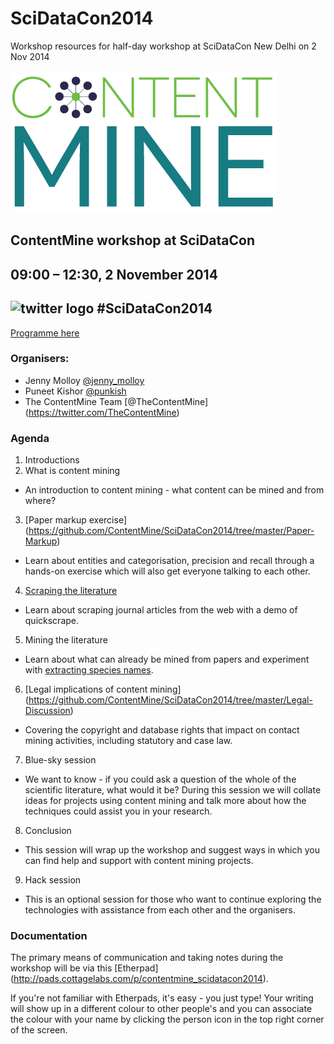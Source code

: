 SciDataCon2014
==============

Workshop resources for half-day workshop at SciDataCon New Delhi on 2 Nov 2014

![ContentMine logo](https://github.com/ContentMine/ebi_workshop_20141006/raw/master/setup/CM_logo.png)


## ContentMine workshop at SciDataCon
## 09:00 – 12:30, 2 November 2014 

## <img src="http://www.biddlestudios.com/images/twitter_favicon.png" alt="twitter logo" style="width:10px;height:10px"> \#SciDataCon2014

[Programme here](https://github.com/ContentMine/ebi_workshop_20141006/blob/master/info/EBI_programme.pdf?raw=true)

### Organisers:

- Jenny Molloy [@jenny_molloy](https://twitter.com/jenny_molloy)
- Puneet Kishor [@punkish](https://twitter.com/punkish)
- The ContentMine Team [@TheContentMine] (https://twitter.com/TheContentMine)


### Agenda

1. Introductions
2. What is content mining
  * An introduction to content mining - what content can be mined and from where?
3. [Paper markup exercise] (https://github.com/ContentMine/SciDataCon2014/tree/master/Paper-Markup)
  * Learn about entities and categorisation, precision and recall through a hands-on exercise which will also get everyone talking to each other.
4. [Scraping the literature](https://github.com/ContentMine/SciDataCon2014/tree/master/Scraping)
  * Learn about scraping journal articles from the web with a demo of quickscrape.
5. Mining the literature
  * Learn about what can already be mined from papers and experiment with [extracting species names](https://github.com/ContentMine/ebi_workshop_20141006/blob/master/sessions/4_AMI/ami-species_demo.md).
6. [Legal implications of content mining] (https://github.com/ContentMine/SciDataCon2014/tree/master/Legal-Discussion)
  * Covering the copyright and database rights that impact on contact mining activities, including statutory and case law.
7. Blue-sky session
  * We want to know  - if you could ask a question of the whole of the scientific literature, what would it be?  During this session we will collate ideas for projects using content mining and talk more about how the techniques could assist you in your research.
8. Conclusion
  * This session will wrap up the workshop and suggest ways in which you can find help and support with content mining projects.
9. Hack session
  * This is an optional session for those who want to continue exploring the technologies with assistance from each other and the organisers.

### Documentation

The primary means of communication and taking notes during the workshop will be via this [Etherpad] (http://pads.cottagelabs.com/p/contentmine_scidatacon2014). 

If you're not familiar with Etherpads, it's easy - you just type! Your writing will show up in a different colour to other people's and you can associate the colour with your name by clicking the person icon in the top right corner of the screen.
